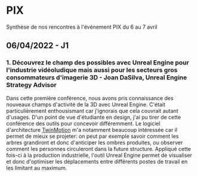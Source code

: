 # PIX
Synthèse de nos rencontres à l'événement PIX du 6 au 7 avril

## 06/04/2022 - J1

### 1. Découvrez le champ des possibles avec Unreal Engine pour l'industrie vidéoludique mais aussi pour les secteurs gros consommateurs d'imagerie 3D - Joan DaSilva, Unreal Engine Strategy Advisor

Dans cette première conférence, nous avons pris connaissance des nouveaux champs d'activité de la 3D avec Unreal Engine. C'était particulièrement enthousismant car j'ignorais que cela couvrait autant d'usages. D'un point de vue d'étudiante en design, j'ai pu tirer de cette conférence des outils pour concevoir différemment. Le logiciel d'architecture [TwinMotion](https://www.twinmotion.com/) m'a notamment beaucoup intéressée car il permet de mieux se projeter: on peut par exemple savoir comment les arbres grandiront et donc d'anticiper les ombres produites, ou observer comment les personnes circuleront dans la future structure. Appliqué cette fois-ci à la production industrielle, l'outil Unreal Engine permet de visualiser et donc d'optimiser les déplacements entre différents postes de travail en les limitant au maximum.
